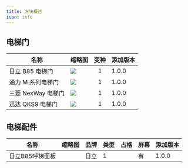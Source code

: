 ```yaml
---
title: 方块概述
icon: info
---
```


## 电梯门
| 名称 | 缩略图 | 变种 | 添加版本 |
| - | - | :-: | - |
| 日立 B85 电梯门 | ![](http://image.yunzhu.host/i/2025/05/02/6814483b264c8.png) | 1 | 1.0.0 |
| 通力 M 系列电梯门 | ![](http://image.yunzhu.host/i/2025/05/02/68144838beee4.png) | 1 | 1.0.0 |
| 三菱 NexWay 电梯门 | ![](http://image.yunzhu.host/i/2025/05/02/6814482ee1822.png) | 1 | 1.0.0 |
| 迅达 QKS9 电梯门 | ![](http://image.yunzhu.host/i/2025/05/02/68144889385d2.png) | 1 | 1.0.0 |

## 电梯配件
| 名称 | 缩略图 | 品牌 | 类型 | 占格 | 屏幕 | 添加版本 |
| - | - | :-: | - | - | - | - |
| 日立B85呼梯面板 | ![]() | 日立 | 1 |  | 有 | 1.0.0 |